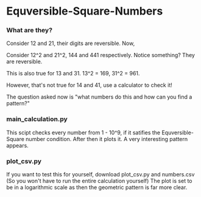 # Equversible-Square-Numbers

### What are they?

Consider 12 and 21, their digits are reversible. Now,

Consider 12^2 and 21^2, 144 and 441 respectively. Notice something? They are reversible. 

This is also true for 13 and 31. 13^2 = 169, 31^2 = 961.

However, that's not true for 14 and 41, use a calculator to check it! 

The question asked now is "what numbers do this and how can you find a pattern?"

### main_calculation.py 

This scipt checks every number from 1 - 10^9, if it satifies the Equversible-Square number condition. 
After then it plots it. A very interesting pattern appears. 

### plot_csv.py 

If you want to test this for yourself, download plot_csv.py and numbers.csv (So you won't have to run the entire calculation yourself)
The plot is set to be in a logarithmic scale as then the geometric pattern is far more clear. 
